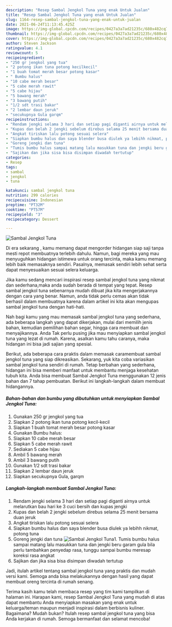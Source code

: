 ```yaml
---
description: "Resep Sambal Jengkol Tuna yang enak Untuk Jualan"
title: "Resep Sambal Jengkol Tuna yang enak Untuk Jualan"
slug: 1164-resep-sambal-jengkol-tuna-yang-enak-untuk-jualan
date: 2021-06-24T11:13:45.425Z
image: https://img-global.cpcdn.com/recipes/0427a3a7ad21235c/680x482cq70/sambal-jengkol-tuna-foto-resep-utama.jpg
thumbnail: https://img-global.cpcdn.com/recipes/0427a3a7ad21235c/680x482cq70/sambal-jengkol-tuna-foto-resep-utama.jpg
cover: https://img-global.cpcdn.com/recipes/0427a3a7ad21235c/680x482cq70/sambal-jengkol-tuna-foto-resep-utama.jpg
author: Steven Jackson
ratingvalue: 4.1
reviewcount: 5
recipeingredient:
- "250 gr jengkol yang tua"
- "2 potong ikan tuna potong kecilkecil"
- "1 buah tomat merah besar potong kasar"
- " Bumbu halus"
- "10 cabe merah besar"
- "5 cabe merah rawit"
- "5 cabe hijau"
- "5 bawang merah"
- "3 bawang putih"
- "1/2 sdt trasi bakar"
- "2 lembar daun jeruk"
- "secukupnya Gula garqm"
recipeinstructions:
- "Rendam jengki selama 3 hari dan setiap pagi diganti airnya untuk melarutkan bau hari ke 3 cuci bersih dan kupas jengki"
- "Kupas dan belah 2 jengki sebelum direbus selama 25 menit bersama duan jeruk"
- "Angkat tiriskan lalu potong sesuai selera"
- "Siapkan bumbu halus dan saya blender busa diulek ya lebihh nikmat, potong tuna"
- "Goreng jengki dan tuna"
- "Tumis bumbu halus sampai matang lalu masukkan tuna dan jengki beru garam gula bila perlu tambahkan penyedap rasa, tunggu sampai bumbu meresap koreksi rasa angkat"
- "Sajikan dan jika sisa bisa disimpan diwadah tertutup"
categories:
- Resep
tags:
- sambal
- jengkol
- tuna

katakunci: sambal jengkol tuna 
nutrition: 299 calories
recipecuisine: Indonesian
preptime: "PT32M"
cooktime: "PT57M"
recipeyield: "3"
recipecategory: Dessert

---
```



![Sambal Jengkol Tuna](https://img-global.cpcdn.com/recipes/0427a3a7ad21235c/680x482cq70/sambal-jengkol-tuna-foto-resep-utama.jpg)

Di era  sekarang , kamu memang dapat mengorder hidangan siap saji tanpa mesti repot membuatnya terlebih dahulu. Namun, bagi mereka yang mau menyuguhkan hidangan istimewa untuk orang tercinta, maka kamu memang lebih baik memasaknya sendiri. Pasalnya, memasak sendiri lebih sehat serta dapat menyesuaikan sesuai selera keluarga.

Jika kamu sedang mencari inspirasi resep sambal jengkol tuna yang nikmat dan sederhana,maka anda sudah berada di tempat yang tepat. Resep sambal jengkol tuna  sebenarnya mudah dibuat jika kita mengerjakannya dengan cara yang benar. Namun, anda tidak perlu cemas akan tidak berhasil dalam membuatnya 
karena dalam artikel ini kita akan mengupas sambal jengkol tuna dengan hati-hati.  



Nah bagi kamu yang mau memasak sambal jengkol tuna yang sederhana, ada beberapa langkah yang dapat dikerjakan, mulai dari memilih jenis bahan, kemudian pemilihan bahan segar, hingga cara membuat dan menyajikannya. Anda Tak perlu pusing jika mau menyiapkan sambal jengkol tuna yang lezat di rumah. Karena, asalkan kamu  tahu caranya, maka hidangan ini bisa jadi sajian yang spesial.

Berikut, ada beberapa cara praktis  dalam memasak caramembuat sambal jengkol tuna yang siap dikreasikan. Sekarang, yuk kita coba variasikan sambal jengkol tuna sendiri di rumah. Tetap berbahan yang sederhana, hidangan ini bisa memberi manfaat untuk membantu menjaga kesehatan tubuh kita. Anda bisa membuat Sambal Jengkol Tuna menggunakan 12 jenis bahan dan 7 tahap pembuatan. Berikut ini langkah-langkah dalam membuat hidangannya.

<!--inarticleads1-->

##### Bahan-bahan dan bumbu yang dibutuhkan untuk menyiapkan Sambal Jengkol Tuna:

1. Gunakan 250 gr jengkol yang tua
1. Siapkan 2 potong ikan tuna potong kecil-kecil
1. Siapkan 1 buah tomat merah besar potong kasar
1. Gunakan  Bumbu halus:
1. Siapkan 10 cabe merah besar
1. Siapkan 5 cabe merah rawit
1. Sediakan 5 cabe hijau
1. Ambil 5 bawang merah
1. Ambil 3 bawang putih
1. Gunakan 1/2 sdt trasi bakar
1. Siapkan 2 lembar daun jeruk
1. Siapkan secukupnya Gula, garqm




<!--inarticleads2-->

##### Langkah-langkah membuat Sambal Jengkol Tuna:

1. Rendam jengki selama 3 hari dan setiap pagi diganti airnya untuk melarutkan bau hari ke 3 cuci bersih dan kupas jengki
1. Kupas dan belah 2 jengki sebelum direbus selama 25 menit bersama duan jeruk
1. Angkat tiriskan lalu potong sesuai selera
1. Siapkan bumbu halus dan saya blender busa diulek ya lebihh nikmat, potong tuna
1. Goreng jengki dan tuna
<img src="//assets-global.cpcdn.com/assets/icons/button_play-2c75c40dde080a61004c1f40b05d8f140eaff45d7e9e6481dc71c63d2e7c4909.png" alt="Sambal Jengkol Tuna">1. Tumis bumbu halus sampai matang lalu masukkan tuna dan jengki beru garam gula bila perlu tambahkan penyedap rasa, tunggu sampai bumbu meresap koreksi rasa angkat
1. Sajikan dan jika sisa bisa disimpan diwadah tertutup




Jadi, itulah artikel tentang  sambal jengkol tuna  yang praktis dan mudah versi kami. Semoga anda bisa melakukannya dengan hasil yang dapat membuat oreng tercinta di rumah senang. 

Terima kasih kamu telah membaca resep yang tim kami tampilkan di halaman ini. Harapan kami, resep  Sambal Jengkol Tuna yang mudah di atas dapat membantu Anda menyiapkan masakan yang enak untuk keluarga/teman maupun menjadi inspirasi dalam berbisnis kuliner. Bagaimana? Mudah bukan? Itulah resep sambal jengkol tuna yang bisa Anda kerjakan di rumah. Semoga bermanfaat dan selamat mencoba!

